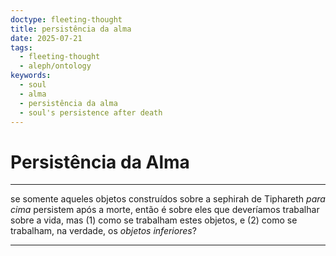 ```yaml
---
doctype: fleeting-thought
title: persistência da alma
date: 2025-07-21
tags:
  - fleeting-thought
  - aleph/ontology
keywords:
  - soul
  - alma
  - persistência da alma
  - soul's persistence after death
---
```

# Persistência da Alma
---
se somente aqueles objetos construídos sobre a sephirah de Tiphareth *para cima* persistem após a morte, então é sobre eles que deveríamos trabalhar sobre a vida, mas $(1)$ como se trabalham estes objetos, e $(2)$ como se trabalham, na verdade, os *objetos inferiores*?

---
